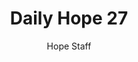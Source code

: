 ---
image: /assets/img/daily-hope-default-artwork.png
title: Daily Hope 27
number: 27
categories:
  - Daily Hope
author: Hope Staff
notes: Daily Hope 27
embed: >-
  <iframe style="border-radius:12px" src="https://open.spotify.com/embed/episode/7hHicWv1yYVFkm1afrkZCj?utm_source=generator" width="100%" height="152" frameBorder="0" allowfullscreen="" allow="autoplay; clipboard-write; encrypted-media; fullscreen; picture-in-picture" loading="lazy"></iframe>
---